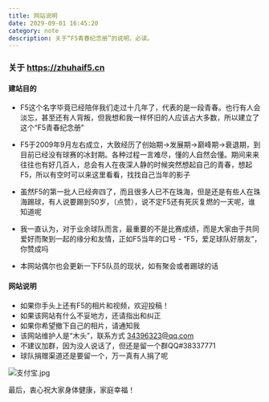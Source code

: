 ```yaml
---
title: 网站说明
date: 2029-09-01 16:45:20
category: note
description: 关于“F5青春纪念册”的说明，必读。
---
```


### 关于 https://zhuhaif5.cn

#### 建站目的

- F5这个名字毕竟已经陪伴我们走过十几年了，代表的是一段青春。也行有人会淡忘，甚至还有人背叛，但我想和我一样怀旧的人应该占大多数，所以建立了这个“F5青春纪念册”

- F5于2009年9月左右成立，大致经历了创始期→发展期→巅峰期→衰退期，到目前已经没有球赛的冰封期。各种过程一言难尽，懂的人自然会懂。期间来来往往也有好几百人，总会有人在夜深人静的时候突然想起自己的青春，想起F5，所以有空时可以来这里看看，找找自己当年的影子

- 虽然F5的第一批人已经奔四了，而且很多人已不在珠海，但是还是有些人在珠海踢球，有人说要踢到50岁，（点赞），说不定F5还有死灰复燃的一天呢，谁知道呢

- 我一直认为，对于业余球队而言，最重要的不是比赛成绩，而是大家由于共同爱好而聚到一起的缘分和友情，正如F5当年的口号 - “F5，爱足球队好朋友”，你赞成吗

- 本网站偶尔也会更新一下F5队员的现状，如有聚会或者踢球的话

  

#### 网站说明

- 如果你手头上还有F5的相片和视频，欢迎投稿！
- 如果该网站有什么不妥地方，还请指出和纠正
- 如果你希望撤下自己的相片，请通知我
- 该网站维护人是“木头”，联系方式 34396323@qq.com
- 不建议加群，因为没人说话了，但还是留一个群QQ#38337771
- 球队捐赠渠道还是要留一个，万一真有人捐了呢  

![支付宝.jpg](http://ppd8ewq3a.bkt.clouddn.com/支付宝.jpg)

最后，衷心祝大家身体健康，家庭幸福！
